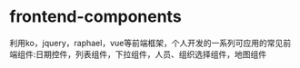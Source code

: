 # frontend-components
利用ko，jquery，raphael，vue等前端框架，个人开发的一系列可应用的常见前端组件:日期控件，列表组件，下拉组件，人员、组织选择组件，地图组件
